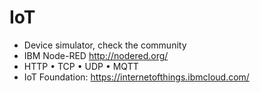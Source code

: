 #  IoT

- Device simulator, check the community
- IBM Node-RED http://nodered.org/
- HTTP • TCP • UDP • MQTT
- IoT Foundation: https://internetofthings.ibmcloud.com/
